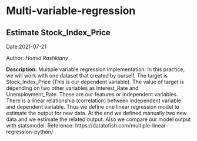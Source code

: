 # Multi-variable-regression
<h2>Estimate Stock_Index_Price</h2>
<p>Date:2021-07-21</p>
<p>Author: <em>Hamid Rashkiany</em></p>
<b>Description:</b> Multiple variable regression implementation. In this practice, we will work with one dataset that created by ourself. The target is 
Stock_Index_Price (This is our dependent variable). The value of target is depending on two other variables as Interest_Rate and Unemployment_Rate.
These are our features or independent variables. There is a linear relationship (correlation) between independent variable and dependent variable.
Thus we define one linear regression model to estimate the output for new data. At the end we defined manually two new data and we estimate the 
related output. Also we compare our model output with statsmodel.
Reference: https://datatofish.com/multiple-linear-regression-python/
